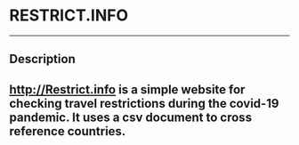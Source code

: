 # RESTRICT.INFO
---
## Description

http://Restrict.info is a simple website for checking travel restrictions during the covid-19 pandemic.
It uses a csv document to cross reference countries.
---
